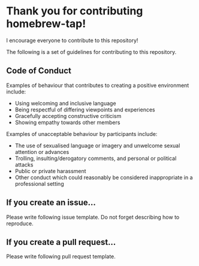 Thank you for contributing homebrew-tap!
========================================

I encourage everyone to contribute to this repository!

The following is a set of guidelines for contributing to this repository.

## Code of Conduct

Examples of behaviour that contributes to creating a positive environment include:

* Using welcoming and inclusive language
* Being respectful of differing viewpoints and experiences
* Gracefully accepting constructive criticism
* Showing empathy towards other members

Examples of unacceptable behaviour by participants include:

* The use of sexualised language or imagery and unwelcome sexual attention or advances
* Trolling, insulting/derogatory comments, and personal or political attacks
* Public or private harassment
* Other conduct which could reasonably be considered inappropriate in a professional setting

## If you create an issue...

Please write following issue template.  Do not forget describing how to reproduce.

## If you create a pull request...

Please write following pull request template.